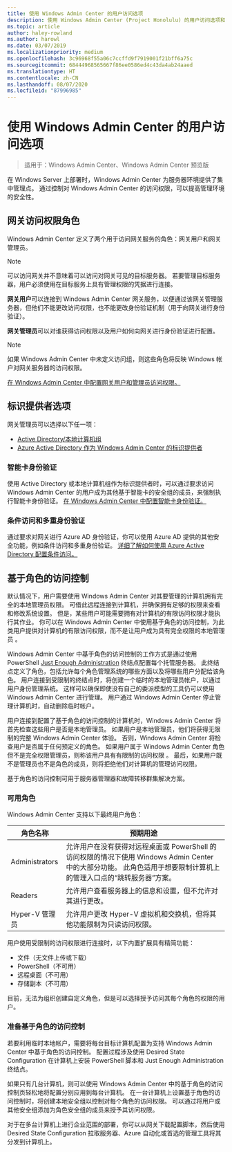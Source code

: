 ```yaml
---
title: 使用 Windows Admin Center 的用户访问选项
description: 使用 Windows Admin Center (Project Honolulu) 的用户访问选项和标识提供者
ms.topic: article
author: haley-rowland
ms.author: harowl
ms.date: 03/07/2019
ms.localizationpriority: medium
ms.openlocfilehash: 3c96968f55a06c7ccffd9f7919001f21bff6a75c
ms.sourcegitcommit: 68444968565667f86ee0586ed4c43da4ab24aaed
ms.translationtype: HT
ms.contentlocale: zh-CN
ms.lasthandoff: 08/07/2020
ms.locfileid: "87996985"
---
```

# <a name="user-access-options-with-windows-admin-center"></a>使用 Windows Admin Center 的用户访问选项

>适用于：Windows Admin Center、Windows Admin Center 预览版

在 Windows Server 上部署时，Windows Admin Center 为服务器环境提供了集中管理点。 通过控制对 Windows Admin Center 的访问权限，可以提高管理环境的安全性。

## <a name="gateway-access-roles"></a>网关访问权限角色

Windows Admin Center 定义了两个用于访问网关服务的角色：网关用户和网关管理员。

> [!NOTE]
> 可以访问网关并不意味着可以访问对网关可见的目标服务器。 若要管理目标服务器，用户必须使用在目标服务上具有管理权限的凭据进行连接。

**网关用户**可以连接到 Windows Admin Center 网关服务，以便通过该网关管理服务器，但他们不能更改访问权限，也不能更改身份验证机制（用于向网关进行身份验证）。

**网关管理员**可以对谁获得访问权限以及用户如何向网关进行身份验证进行配置。

>[!NOTE]
> 如果 Windows Admin Center 中未定义访问组，则这些角色将反映 Windows 帐户对网关服务器的访问权限。

[在 Windows Admin Center 中配置网关用户和管理员访问权限。](../configure/user-access-control.md)

## <a name="identity-provider-options"></a>标识提供者选项

网关管理员可以选择以下任一项：

 - [Active Directory/本地计算机组](../configure/user-access-control.md#active-directory-or-local-machine-groups)
 - [Azure Active Directory 作为 Windows Admin Center 的标识提供者](../configure/user-access-control.md#azure-active-directory)


### <a name="smartcard-authentication"></a>智能卡身份验证

使用 Active Directory 或本地计算机组作为标识提供者时，可以通过要求访问 Windows Admin Center 的用户成为其他基于智能卡的安全组的成员，来强制执行智能卡身份验证。 [在 Windows Admin Center 中配置智能卡身份验证。](../configure/user-access-control.md#active-directory-or-local-machine-groups)

### <a name="conditional-access-and-multi-factor-authentication"></a>条件访问和多重身份验证

通过要求对网关进行 Azure AD 身份验证，你可以使用 Azure AD 提供的其他安全功能，例如条件访问和多重身份验证。 [详细了解如何使用 Azure Active Directory 配置条件访问。](/azure/active-directory/active-directory-conditional-access-azure-portal-get-started)

## <a name="role-based-access-control"></a>基于角色的访问控制

默认情况下，用户需要使用 Windows Admin Center 对其要管理的计算机拥有完全的本地管理员权限。
可借此远程连接到计算机，并确保拥有足够的权限来查看和修改系统设置。
但是，某些用户可能需要拥有对计算机的有限访问权限才能执行其作业。
你可以在 Windows Admin Center 中使用基于角色的访问控制，为此类用户提供对计算机的有限访问权限，而不是让用户成为具有完全权限的本地管理员  。

Windows Admin Center 中基于角色的访问控制的工作方式是通过使用 PowerShell [Just Enough Administration](https://aka.ms/jeadocs) 终结点配置每个托管服务器。
此终结点定义了角色，包括允许每个角色管理系统的哪些方面以及将哪些用户分配给该角色。
用户连接到受限制的终结点时，将创建一个临时的本地管理员帐户，以通过用户身份管理系统。
这样可以确保即使没有自己的委派模型的工具仍可以使用 Windows Admin Center 进行管理。
用户通过 Windows Admin Center 停止管理计算机时，自动删除临时帐户。

用户连接到配置了基于角色的访问控制的计算机时，Windows Admin Center 将首先检查这些用户是否是本地管理员。
如果用户是本地管理员，他们将获得无限制的完整 Windows Admin Center 体验。
否则，Windows Admin Center 将检查用户是否属于任何预定义的角色。
如果用户属于 Windows Admin Center 角色但不是完全权限管理员，则称该用户具有有限制的访问权限  。
最后，如果用户既不是管理员也不是角色的成员，则将拒绝他们对计算机的管理访问权限。

基于角色的访问控制可用于服务器管理器和故障转移群集解决方案。

### <a name="available-roles"></a>可用角色

Windows Admin Center 支持以下最终用户角色：

角色名称 | 预期用途
----------|-------------
Administrators | 允许用户在没有获得对远程桌面或 PowerShell 的访问权限的情况下使用 Windows Admin Center 中的大部分功能。 此角色适用于想要限制计算机上的管理入口点的“跳转服务器”方案。
Readers | 允许用户查看服务器上的信息和设置，但不允许对其进行更改。
Hyper-V 管理员 | 允许用户更改 Hyper-V 虚拟机和交换机，但将其他功能限制为只读访问权限。

用户使用受限制的访问权限进行连接时，以下内置扩展具有精简功能：

- 文件（无文件上传或下载）
- PowerShell（不可用）
- 远程桌面（不可用）
- 存储副本（不可用）

目前，无法为组织创建自定义角色，但是可以选择授予访问其每个角色的权限的用户。

### <a name="preparing-for-role-based-access-control"></a>准备基于角色的访问控制

若要利用临时本地帐户，需要将每台目标计算机配置为支持 Windows Admin Center 中基于角色的访问控制。
配置过程涉及使用 Desired State Configuration 在计算机上安装 PowerShell 脚本和 Just Enough Administration 终结点。

如果只有几台计算机，则可以使用 Windows Admin Center 中的基于角色的访问控制页轻松地将配置分别应用到每台计算机。
在一台计算机上设置基于角色的访问控制时，将创建本地安全组以控制对每个角色的访问权限。
可以通过将用户或其他安全组添加为角色安全组的成员来授予其访问权限。

对于在多台计算机上进行企业范围的部署，你可以从网关下载配置脚本，然后使用 Desired State Configuration 拉取服务器、Azure 自动化或首选的管理工具将其分发到计算机上。